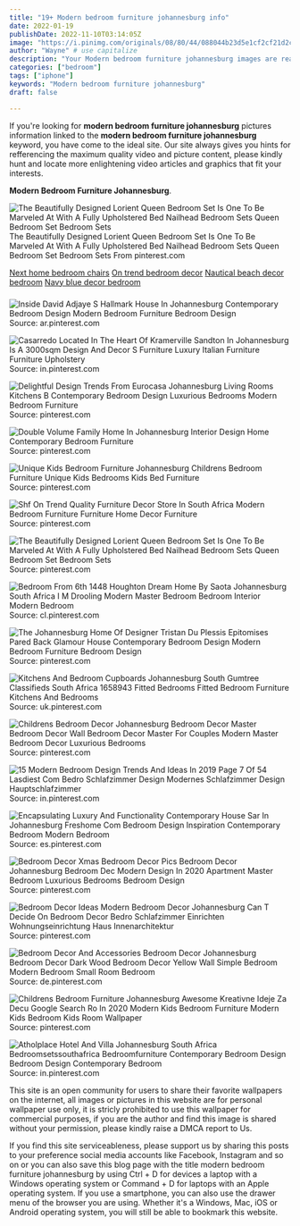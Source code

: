 ```yaml
---
title: "19+ Modern bedroom furniture johannesburg info"
date: 2022-01-19
publishDate: 2022-11-10T03:14:05Z
image: "https://i.pinimg.com/originals/08/80/44/088044b23d5e1cf2cf21d2c844de760b.jpg"
author: "Wayne" # use capitalize
description: "Your Modern bedroom furniture johannesburg images are ready. Modern bedroom furniture johannesburg are a topic that is being searched for and liked by netizens today. You can Download the Modern bedroom furniture johannesburg files here. Get all free photos."
categories: ["bedroom"]
tags: ["iphone"]
keywords: "Modern bedroom furniture johannesburg"
draft: false

---
```


If you're looking for **modern bedroom furniture johannesburg** pictures information linked to the **modern bedroom furniture johannesburg** keyword, you have come to the ideal  site.  Our site always  gives you  hints  for refferencing  the maximum  quality video and picture  content, please kindly hunt and locate more enlightening video articles and graphics  that fit your interests.

**Modern Bedroom Furniture Johannesburg**. 

![The Beautifully Designed Lorient Queen Bedroom Set Is One To Be Marveled At With A Fully Upholstered Bed Nailhead Bedroom Sets Queen Bedroom Set Bedroom Sets](https://i.pinimg.com/564x/9d/cd/95/9dcd958ff7109e52cb0526a22d416e4f.jpg "The Beautifully Designed Lorient Queen Bedroom Set Is One To Be Marveled At With A Fully Upholstered Bed Nailhead Bedroom Sets Queen Bedroom Set Bedroom Sets")
The Beautifully Designed Lorient Queen Bedroom Set Is One To Be Marveled At With A Fully Upholstered Bed Nailhead Bedroom Sets Queen Bedroom Set Bedroom Sets From pinterest.com

[Next home bedroom chairs](/next-home-bedroom-chairs/)
[On trend bedroom decor](/on-trend-bedroom-decor/)
[Nautical beach decor bedroom](/nautical-beach-decor-bedroom/)
[Navy blue decor bedroom](/navy-blue-decor-bedroom/)



### 

 


![Inside David Adjaye S Hallmark House In Johannesburg Contemporary Bedroom Design Modern Bedroom Furniture Bedroom Design](https://i.pinimg.com/originals/04/bc/6d/04bc6dc7d906e841dca4b037026b2b91.jpg "Inside David Adjaye S Hallmark House In Johannesburg Contemporary Bedroom Design Modern Bedroom Furniture Bedroom Design")
Source: ar.pinterest.com

 

![Casarredo Located In The Heart Of Kramerville Sandton In Johannesburg Is A 3000sqm Design And Decor S Furniture Luxury Italian Furniture Furniture Upholstery](https://i.pinimg.com/originals/d0/0e/a9/d00ea94bf2fb0fc47069678984859a05.jpg "Casarredo Located In The Heart Of Kramerville Sandton In Johannesburg Is A 3000sqm Design And Decor S Furniture Luxury Italian Furniture Furniture Upholstery")
Source: in.pinterest.com

 

![Delightful Design Trends From Eurocasa Johannesburg Living Rooms Kitchens B Contemporary Bedroom Design Luxurious Bedrooms Modern Bedroom Furniture](https://i.pinimg.com/originals/cc/5d/80/cc5d80c06674fe03c5a8de6fa22bce04.jpg "Delightful Design Trends From Eurocasa Johannesburg Living Rooms Kitchens B Contemporary Bedroom Design Luxurious Bedrooms Modern Bedroom Furniture")
Source: pinterest.com

 

![Double Volume Family Home In Johannesburg Interior Design Home Contemporary Bedroom Furniture](https://i.pinimg.com/originals/09/28/e8/0928e89cb1999fe28354255ff94d75b7.jpg "Double Volume Family Home In Johannesburg Interior Design Home Contemporary Bedroom Furniture")
Source: pinterest.com

 

![Unique Kids Bedroom Furniture Johannesburg Childrens Bedroom Furniture Unique Kids Bedrooms Kids Bed Furniture](https://i.pinimg.com/736x/ce/af/12/ceaf12c3130bc86bc3007a780fba7801--kids-bedroom-furniture-kid-bedrooms.jpg "Unique Kids Bedroom Furniture Johannesburg Childrens Bedroom Furniture Unique Kids Bedrooms Kids Bed Furniture")
Source: pinterest.com

 

![Shf On Trend Quality Furniture Decor Store In South Africa Modern Bedroom Furniture Furniture Home Decor Furniture](https://i.pinimg.com/originals/27/2c/8c/272c8cc00ab117660832b710fcb68f8c.jpg "Shf On Trend Quality Furniture Decor Store In South Africa Modern Bedroom Furniture Furniture Home Decor Furniture")
Source: pinterest.com

 

![The Beautifully Designed Lorient Queen Bedroom Set Is One To Be Marveled At With A Fully Upholstered Bed Nailhead Bedroom Sets Queen Bedroom Set Bedroom Sets](https://i.pinimg.com/564x/9d/cd/95/9dcd958ff7109e52cb0526a22d416e4f.jpg "The Beautifully Designed Lorient Queen Bedroom Set Is One To Be Marveled At With A Fully Upholstered Bed Nailhead Bedroom Sets Queen Bedroom Set Bedroom Sets")
Source: pinterest.com

 

![Bedroom From 6th 1448 Houghton Dream Home By Saota Johannesburg South Africa I M Drooling Modern Master Bedroom Bedroom Interior Modern Bedroom](https://i.pinimg.com/originals/5e/fb/ac/5efbac9df99c49d91a1aa485d90c16fc.jpg "Bedroom From 6th 1448 Houghton Dream Home By Saota Johannesburg South Africa I M Drooling Modern Master Bedroom Bedroom Interior Modern Bedroom")
Source: cl.pinterest.com

 

![The Johannesburg Home Of Designer Tristan Du Plessis Epitomises Pared Back Glamour House Contemporary Bedroom Design Modern Bedroom Furniture Bedroom Design](https://i.pinimg.com/originals/8e/38/71/8e38716e65b1b36e8a889eba5e97d58c.jpg "The Johannesburg Home Of Designer Tristan Du Plessis Epitomises Pared Back Glamour House Contemporary Bedroom Design Modern Bedroom Furniture Bedroom Design")
Source: pinterest.com

 

![Kitchens And Bedroom Cupboards Johannesburg South Gumtree Classifieds South Africa 1658943 Fitted Bedrooms Fitted Bedroom Furniture Kitchens And Bedrooms](https://i.pinimg.com/564x/36/24/3e/36243eb146be7662e6dbe69279b4e63f.jpg "Kitchens And Bedroom Cupboards Johannesburg South Gumtree Classifieds South Africa 1658943 Fitted Bedrooms Fitted Bedroom Furniture Kitchens And Bedrooms")
Source: uk.pinterest.com

 

![Childrens Bedroom Decor Johannesburg Bedroom Decor Master Bedroom Decor Wall Bedroom Decor Master For Couples Modern Master Bedroom Decor Luxurious Bedrooms](https://i.pinimg.com/736x/d7/a5/4f/d7a54faa96b3794f4ff41e47505153a2.jpg "Childrens Bedroom Decor Johannesburg Bedroom Decor Master Bedroom Decor Wall Bedroom Decor Master For Couples Modern Master Bedroom Decor Luxurious Bedrooms")
Source: pinterest.com

 

![15 Modern Bedroom Design Trends And Ideas In 2019 Page 7 Of 54 Lasdiest Com Bedro Schlafzimmer Design Modernes Schlafzimmer Design Hauptschlafzimmer](https://i.pinimg.com/originals/75/dd/1c/75dd1c756304d60e1c39179d10b1c125.jpg "15 Modern Bedroom Design Trends And Ideas In 2019 Page 7 Of 54 Lasdiest Com Bedro Schlafzimmer Design Modernes Schlafzimmer Design Hauptschlafzimmer")
Source: in.pinterest.com

 

![Encapsulating Luxury And Functionality Contemporary House Sar In Johannesburg Freshome Com Bedroom Design Inspiration Contemporary Bedroom Modern Bedroom](https://i.pinimg.com/originals/2c/84/24/2c842441cc26836e5f4c0e5e4a13fe7d.jpg "Encapsulating Luxury And Functionality Contemporary House Sar In Johannesburg Freshome Com Bedroom Design Inspiration Contemporary Bedroom Modern Bedroom")
Source: es.pinterest.com

 

![Bedroom Decor Xmas Bedroom Decor Pics Bedroom Decor Johannesburg Bedroom Dec Modern Design In 2020 Apartment Master Bedroom Luxurious Bedrooms Bedroom Design](https://i.pinimg.com/736x/7e/bb/ae/7ebbae7a7dca04e14405fd2d474e3eae.jpg "Bedroom Decor Xmas Bedroom Decor Pics Bedroom Decor Johannesburg Bedroom Dec Modern Design In 2020 Apartment Master Bedroom Luxurious Bedrooms Bedroom Design")
Source: pinterest.com

 

![Bedroom Decor Ideas Modern Bedroom Decor Johannesburg Can T Decide On Bedroom Decor Bedro Schlafzimmer Einrichten Wohnungseinrichtung Haus Innenarchitektur](https://i.pinimg.com/564x/46/f0/7a/46f07a8d2fa15577279a2c160104616b.jpg "Bedroom Decor Ideas Modern Bedroom Decor Johannesburg Can T Decide On Bedroom Decor Bedro Schlafzimmer Einrichten Wohnungseinrichtung Haus Innenarchitektur")
Source: pinterest.com

 

![Bedroom Decor And Accessories Bedroom Decor Johannesburg Bedroom Decor Dark Wood Bedroom Decor Yellow Wall Simple Bedroom Modern Bedroom Small Room Bedroom](https://i.pinimg.com/564x/dc/0e/c6/dc0ec66bee9dc3cd174a33709ebd4c7b.jpg "Bedroom Decor And Accessories Bedroom Decor Johannesburg Bedroom Decor Dark Wood Bedroom Decor Yellow Wall Simple Bedroom Modern Bedroom Small Room Bedroom")
Source: de.pinterest.com

 

![Childrens Bedroom Furniture Johannesburg Awesome Kreativne Ideje Za Decu Google Search Ro In 2020 Modern Kids Bedroom Furniture Modern Kids Bedroom Kids Room Wallpaper](https://i.pinimg.com/originals/66/dc/79/66dc794b5f5a39bf5bcc262e77a71eaf.jpg "Childrens Bedroom Furniture Johannesburg Awesome Kreativne Ideje Za Decu Google Search Ro In 2020 Modern Kids Bedroom Furniture Modern Kids Bedroom Kids Room Wallpaper")
Source: pinterest.com

 

![Atholplace Hotel And Villa Johannesburg South Africa Bedroomsetssouthafrica Bedroomfurniture Contemporary Bedroom Design Bedroom Design Contemporary Bedroom](https://i.pinimg.com/originals/08/80/44/088044b23d5e1cf2cf21d2c844de760b.jpg "Atholplace Hotel And Villa Johannesburg South Africa Bedroomsetssouthafrica Bedroomfurniture Contemporary Bedroom Design Bedroom Design Contemporary Bedroom")
Source: in.pinterest.com

 

This site is an open community for users to share their favorite wallpapers on the internet, all images or pictures in this website are for personal wallpaper use only, it is stricly prohibited to use this wallpaper for commercial purposes, if you are the author and find this image is shared without your permission, please kindly raise a DMCA report to Us.

If you find this site serviceableness, please support us by sharing this posts to your preference social media accounts like Facebook, Instagram and so on or you can also save this blog page with the title modern bedroom furniture johannesburg by using Ctrl + D for devices a laptop with a Windows operating system or Command + D for laptops with an Apple operating system. If you use a smartphone, you can also use the drawer menu of the browser you are using. Whether it's a Windows, Mac, iOS or Android operating system, you will still be able to bookmark this website.
